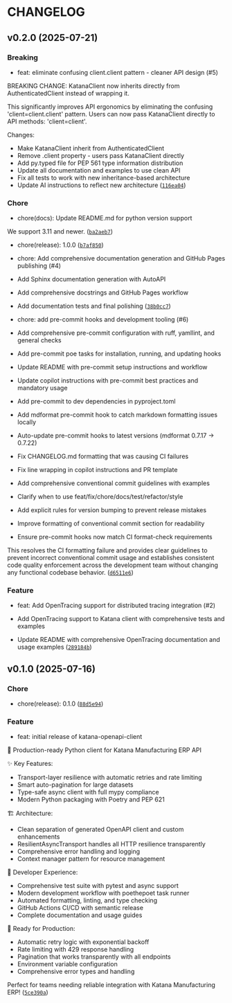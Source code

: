 # CHANGELOG


## v0.2.0 (2025-07-21)

### Breaking

- feat: eliminate confusing client.client pattern - cleaner API design (#5)

BREAKING CHANGE: KatanaClient now inherits directly from AuthenticatedClient instead of
wrapping it.

This significantly improves API ergonomics by eliminating the confusing
'client=client.client' pattern. Users can now pass KatanaClient directly to API methods:
'client=client'.

Changes:

- Make KatanaClient inherit from AuthenticatedClient
- Remove .client property - users pass KatanaClient directly
- Add py.typed file for PEP 561 type information distribution
- Update all documentation and examples to use clean API
- Fix all tests to work with new inheritance-based architecture
- Update AI instructions to reflect new architecture
  ([`116ea04`](https://github.com/dougborg/katana-openapi-client/commit/116ea0431a0f0d3e61163ed7076f1b2dd539bfa5))

### Chore

* chore(docs): Update README.md for python version support

We support 3.11 and newer. ([`ba2aeb7`](https://github.com/dougborg/katana-openapi-client/commit/ba2aeb7cc3d4c412652f74b4d583db1775e354d0))

* chore(release): 1.0.0 ([`b7af850`](https://github.com/dougborg/katana-openapi-client/commit/b7af8509ff9ec0805ff549290273f485d454d0f7))

* chore: Add comprehensive documentation generation and GitHub Pages publishing (#4)

- Add Sphinx documentation generation with AutoAPI

- Add comprehensive docstrings and GitHub Pages workflow

- Add documentation tests and final polishing
  ([`38b0cc7`](https://github.com/dougborg/katana-openapi-client/commit/38b0cc742fc83b64adda2055634979a3829c24ac))

* chore: add pre-commit hooks and development tooling (#6)

* Add comprehensive pre-commit configuration with ruff, yamllint, and general checks
* Add pre-commit poe tasks for installation, running, and updating hooks
* Update README with pre-commit setup instructions and workflow
* Update copilot instructions with pre-commit best practices and mandatory usage
* Add pre-commit to dev dependencies in pyproject.toml
* Add mdformat pre-commit hook to catch markdown formatting issues locally
* Auto-update pre-commit hooks to latest versions (mdformat 0.7.17 → 0.7.22)
* Fix CHANGELOG.md formatting that was causing CI failures
* Fix line wrapping in copilot instructions and PR template
* Add comprehensive conventional commit guidelines with examples
* Clarify when to use feat/fix/chore/docs/test/refactor/style
* Add explicit rules for version bumping to prevent release mistakes
* Improve formatting of conventional commit section for readability
* Ensure pre-commit hooks now match CI format-check requirements

This resolves the CI formatting failure and provides clear guidelines to prevent
incorrect conventional commit usage and establishes consistent code quality enforcement
across the development team without changing any functional codebase behavior.
([`d6511e6`](https://github.com/dougborg/katana-openapi-client/commit/d6511e68949a95ba6871ad7e60b6b7b9e295a535))

### Feature

* feat: Add OpenTracing support for distributed tracing integration (#2)

* Add OpenTracing support to Katana client with comprehensive tests and examples
* Update README with comprehensive OpenTracing documentation and usage examples ([`289184b`](https://github.com/dougborg/katana-openapi-client/commit/289184b4c6817fefddb63b656b2beb7655af71e4))

## v0.1.0 (2025-07-16)

### Chore

- chore(release): 0.1.0
  ([`88d5e94`](https://github.com/dougborg/katana-openapi-client/commit/88d5e94cbcd39049219fd02504a9af5f346c3394))

### Feature

- feat: initial release of katana-openapi-client

🚀 Production-ready Python client for Katana Manufacturing ERP API

✨ Key Features:

- Transport-layer resilience with automatic retries and rate limiting
- Smart auto-pagination for large datasets
- Type-safe async client with full mypy compliance
- Modern Python packaging with Poetry and PEP 621

🏗️ Architecture:

- Clean separation of generated OpenAPI client and custom enhancements
- ResilientAsyncTransport handles all HTTP resilience transparently
- Comprehensive error handling and logging
- Context manager pattern for resource management

🧪 Developer Experience:

- Comprehensive test suite with pytest and async support
- Modern development workflow with poethepoet task runner
- Automated formatting, linting, and type checking
- GitHub Actions CI/CD with semantic release
- Complete documentation and usage guides

🔧 Ready for Production:

- Automatic retry logic with exponential backoff
- Rate limiting with 429 response handling
- Pagination that works transparently with all endpoints
- Environment variable configuration
- Comprehensive error types and handling

Perfect for teams needing reliable integration with Katana Manufacturing ERP!
([`5ce390a`](https://github.com/dougborg/katana-openapi-client/commit/5ce390a604cc6f10993a3a5b416f7b55ef805871))
